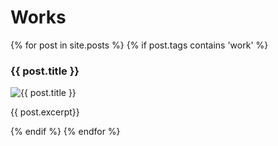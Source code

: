 # Works

{% for post in site.posts %}
{% if post.tags contains 'work' %}
<h3>{{ post.title }}</h3>
<img alt="{{ post.title }}" src="{{ post.image }}" />
<p>{{ post.excerpt}}</p>
{% endif %}
{% endfor %}
